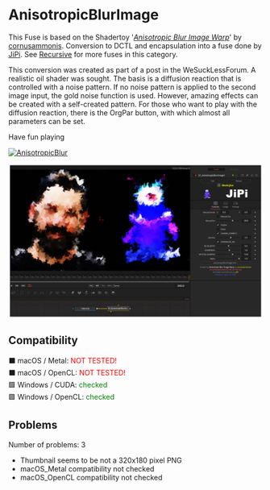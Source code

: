 # AnisotropicBlurImage

This Fuse is based on the Shadertoy '_[Anisotropic Blur Image Warp](https://www.shadertoy.com/view/ldcSDB)_' by [cornusammonis](https://www.shadertoy.com/user/cornusammonis). Conversion to DCTL and encapsulation into a fuse done by [JiPi](../../Site/Profiles/JiPi.md). See [Recursive](README.md) for more fuses in this category.

<!-- +++ DO NOT REMOVE THIS COMMENT +++ DO NOT ADD OR EDIT ANY TEXT BEFORE THIS LINE +++ IT WOULD BE A REALLY BAD IDEA +++ -->

This conversion was created as part of a post in the WeSuckLessForum. A realistic oil shader was sought.
The basis is a diffusion reaction that is controlled with a noise pattern. If no noise pattern is applied to the second image input, the gold noise function is used. However, amazing effects can be created with a self-created pattern.
For those who want to play with the diffusion reaction, there is the OrgPar button, with which almost all parameters can be set.

Have fun playing


[![AnisotropicBlur](https://user-images.githubusercontent.com/78935215/173939861-554cd73b-f945-4af9-a775-42517b3e419d.gif)](AnisotropicBlurImage.fuse)

[![Thumbnail](AnisotropicBlurImage.png)](https://www.shadertoy.com/view/ldcSDB "View on Shadertoy.com")

<!-- +++ DO NOT REMOVE THIS COMMENT +++ DO NOT EDIT ANY TEXT THAT COMES AFTER THIS LINE +++ TRUST ME: JUST DON'T DO IT +++ -->

## Compatibility

⬛ macOS / Metal: <span style="color:red; ">NOT TESTED!</span><br />
⬛ macOS / OpenCL: <span style="color:red; ">NOT TESTED!</span><br />
🟩 Windows / CUDA: <span style="color:green; ">checked</span><br />
🟩 Windows / OpenCL: <span style="color:green; ">checked</span><br />


## Problems

Number of problems: 3

- Thumbnail seems to be not a 320x180 pixel PNG
- macOS_Metal compatibility not checked
- macOS_OpenCL compatibility not checked



